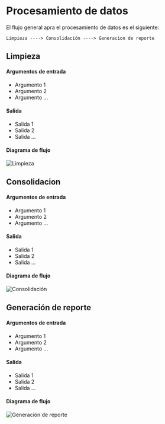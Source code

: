 # Procesamiento de datos

El flujo general apra el procesamiento de datos es el siguiente:

```
Limpieza ----> Consolidación ----> Generacion de reporte
```

## Limpieza

#### Argumentos de entrada

- Argumento 1
- Argumento 2
- Argumento ...

#### Salida

- Salida 1
- Salida 2
- Salida ...

#### Diagrama de flujo

![Limpieza](_assets/clean.jpg)

## Consolidacion

#### Argumentos de entrada

- Argumento 1
- Argumento 2
- Argumento ...

#### Salida

- Salida 1
- Salida 2
- Salida ...

#### Diagrama de flujo

![Consolidación](_assets/consolidate.jpg)

## Generación de reporte

#### Argumentos de entrada

- Argumento 1
- Argumento 2
- Argumento ...

#### Salida

- Salida 1
- Salida 2
- Salida ...

#### Diagrama de flujo

![Generación de reporte](_assets/generate.jpg)
